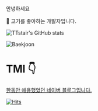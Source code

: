 
안녕하세요 

:meat_on_bone:
고기를 좋아하는 개발자입니다.

![TTstair's GitHub stats](https://github-readme-stats.vercel.app/api?username=voka&show_icons=true&theme=highcontrast)


![Baekjoon](http://mazassumnida.wtf/api/v2/generate_badge?boj=chdlswhd7)
# TMI :point_down:

[한동안 애용했었던 네이버 블로그입니다.](https://blog.naver.com/chdlswhd7)

[![Hits](https://hits.seeyoufarm.com/api/count/incr/badge.svg?url=https%3A%2F%2Fgithub.com%2Fvoka&count_bg=%235FC611&title_bg=%231D1C1C&icon=github.svg&icon_color=%23FFFFFF&title=Github&edge_flat=false)](https://hits.seeyoufarm.com)

